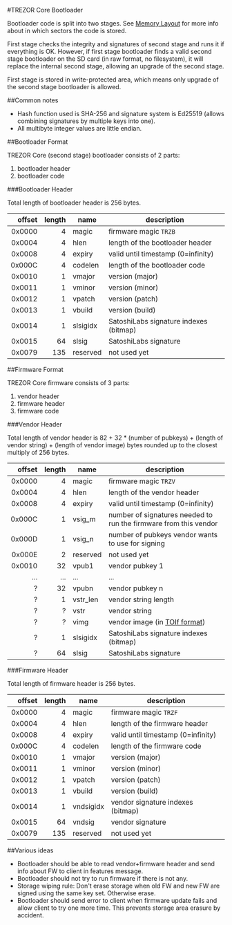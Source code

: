 #TREZOR Core Bootloader

Bootloader code is split into two stages. See [Memory Layout](memory.md) for more info about in which sectors the code is stored.

First stage checks the integrity and signatures of second stage and runs it if everything is OK.
However, if first stage bootloader finds a valid second stage bootloader on the SD card (in raw format, no filesystem), it will replace the internal second stage, allowing an upgrade of the second stage.

First stage is stored in write-protected area, which means only upgrade of the second stage bootloader is allowed.

##Common notes

* Hash function used is SHA-256 and signature system is Ed25519 (allows combining signatures by multiple keys into one).
* All multibyte integer values are little endian.

##Bootloader Format

TREZOR Core (second stage) bootloader consists of 2 parts:

1. bootloader header
2. bootloader code

###Bootloader Header

Total length of bootloader header is 256 bytes.

| offset | length | name | description |
|-------:|-------:|------|-------------|
| 0x0000 | 4      | magic | firmware magic `TRZB` |
| 0x0004 | 4      | hlen | length of the bootloader header |
| 0x0008 | 4      | expiry | valid until timestamp (0=infinity) |
| 0x000C | 4      | codelen | length of the bootloader code |
| 0x0010 | 1      | vmajor | version (major) |
| 0x0011 | 1      | vminor | version (minor) |
| 0x0012 | 1      | vpatch | version (patch) |
| 0x0013 | 1      | vbuild | version (build) |
| 0x0014 | 1      | slsigidx | SatoshiLabs signature indexes (bitmap) |
| 0x0015 | 64     | slsig | SatoshiLabs signature |
| 0x0079 | 135    | reserved | not used yet |

##Firmware Format

TREZOR Core firmware consists of 3 parts:

1. vendor header
2. firmware header
3. firmware code

###Vendor Header

Total length of vendor header is 82 + 32 * (number of pubkeys) + (length of vendor string) + (length of vendor image) bytes rounded up to the closest multiply of 256 bytes.

| offset | length | name | description |
|-------:|-------:|------|-------------|
| 0x0000 | 4      | magic | firmware magic `TRZV` |
| 0x0004 | 4      | hlen | length of the vendor header |
| 0x0008 | 4      | expiry | valid until timestamp (0=infinity) |
| 0x000C | 1      | vsig_m | number of signatures needed to run the firmware from this vendor |
| 0x000D | 1      | vsig_n | number of pubkeys vendor wants to use for signing |
| 0x000E | 2      | reserved | not used yet |
| 0x0010 | 32     | vpub1 | vendor pubkey 1 |
| ...    | ...    | ... | ... |
| ?      | 32     | vpubn | vendor pubkey n |
| ?      | 1      | vstr_len | vendor string length |
| ?      | ?      | vstr | vendor string |
| ?      | ?      | vimg | vendor image (in [TOIf format](toif.md)) |
| ?      | 1      | slsigidx | SatoshiLabs signature indexes (bitmap) |
| ?      | 64     | slsig | SatoshiLabs signature |

###Firmware Header

Total length of firmware header is 256 bytes.

| offset | length | name | description |
|-------:|-------:|------|-------------|
| 0x0000 | 4      | magic | firmware magic `TRZF` |
| 0x0004 | 4      | hlen | length of the firmware header |
| 0x0008 | 4      | expiry | valid until timestamp (0=infinity) |
| 0x000C | 4      | codelen | length of the firmware code |
| 0x0010 | 1      | vmajor | version (major) |
| 0x0011 | 1      | vminor | version (minor) |
| 0x0012 | 1      | vpatch | version (patch) |
| 0x0013 | 1      | vbuild | version (build) |
| 0x0014 | 1      | vndsigidx | vendor signature indexes (bitmap) |
| 0x0015 | 64     | vndsig | vendor signature |
| 0x0079 | 135    | reserved | not used yet |

##Various ideas

* Bootloader should be able to read vendor+firmware header and send info about FW to client in features message.
* Bootloader should not try to run firmware if there is not any.
* Storage wiping rule: Don't erase storage when old FW and new FW are signed using the same key set. Otherwise erase.
* Bootloader should send error to client when firmware update fails and allow client to try one more time. This prevents storage area erasure by accident.
